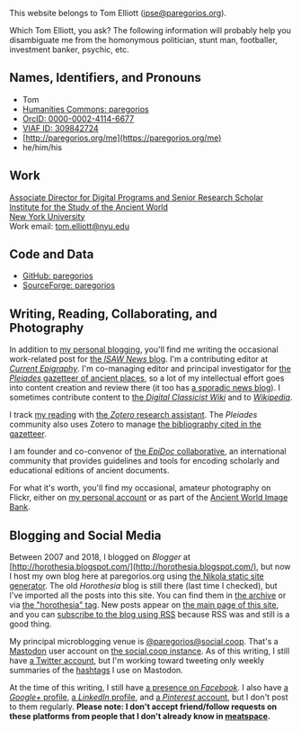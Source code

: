 <!--
.. title: About
.. slug: about
.. date: 2018-04-06 05:00:48 UTC-05:00
.. tags: 
.. category: 
.. link: 
.. description: Self-description and disambiguation
.. type: text
-->

This website belongs to Tom Elliott (ipse@paregorios.org). 

Which Tom Elliott, you ask? The following information will probably help you disambiguate me from the homonymous politician, stunt man, footballer, investment banker, psychic, etc.

## Names, Identifiers, and Pronouns

 - Tom
 - [Humanities Commons: paregorios](https://hcommons.org/members/paregorios/)
 - [OrcID: 0000-0002-4114-6677](http://orcid.org/0000-0002-4114-6677)
 - [VIAF ID: 309842724](http://viaf.org/viaf/309842724)
 - [http://paregorios.org/me](https://paregorios.org/me)
 - he/him/his

## Work

[Associate Director for Digital Programs and Senior Research Scholar  
Institute for the Study of the Ancient World  
New York University](http://isaw.nyu.edu/people/staff/tom-elliott)  
Work email: tom.elliott@nyu.edu

## Code and Data

 - [GitHub: paregorios](https://github.com/paregorios)
 - [SourceForge: paregorios](http://sourceforge.net/u/paregorios/profile/)

## Writing, Reading, Collaborating, and Photography

In addition to [my personal blogging](#blogging), you'll find me writing the occasional work-related post for [the *ISAW News* blog](http://isaw.nyu.edu/news). I'm a contributing editor at [*Current Epigraphy*](https://www.currentepigraphy.org/). I'm co-managing editor and principal investigator for [the *Pleiades* gazetteer of ancient places](https://pleiades.stoa.org), so a lot of my intellectual effort goes into content creation and review there (it too has [a sporadic news blog](https://pleiades.stoa.org/news/blog)). I sometimes contribute content to [the *Digital Classicist Wiki*](https://wiki.digitalclassicist.org/Special:Contributions/TomElliott) and to [*Wikipedia*](https://en.wikipedia.org/wiki/Special:Contributions/Paregorios).

I track [my reading](https://www.zotero.org/paregorios/items/collectionKey/V9VA7HTP) with [the *Zotero* research assistant](https://www.zotero.org/). The *Pleiades* community also uses Zotero to manage [the bibliography cited in the gazetteer](https://www.zotero.org/groups/2533/pleiades).

I am founder and co-convenor of [the *EpiDoc* collaborative](https://epidoc.sf.net), an international community that provides guidelines and tools for encoding scholarly and educational editions of ancient documents.

For what it's worth, you'll find my occasional, amateur photography on Flickr, either on [my personal account](https://www.flickr.com/photos/paregorios/) or as part of the [Ancient World Image Bank](https://www.flickr.com/groups/awib/).


## <a name="blogging"></a>Blogging and Social Media

Between 2007 and 2018, I blogged on *Blogger* at [http://horothesia.blogspot.com/](http://horothesia.blogspot.com/), but now I host my own blog here at paregorios.org using [the Nikola static site generator](https://getnikola.com/). The old *Horothesia* blog is still there (last time I checked), but I've imported all the posts into this site. You can find them in [the archive](/archive.html) or via [the "horothesia" tag](/categories/horothesia). New posts appear on [the main page of this site](/), and you can [subscribe to the blog using RSS](/rss.xml) because RSS was and still is a good thing.

My principal microblogging venue is [@paregorios@social.coop](https://social.coop/@paregorios). That's a [Mastodon](https://en.wikipedia.org/wiki/Mastodon_(software)) user account on [the social.coop instance](https://social.coop/about). As of this writing, I still have [a Twitter account](https://twitter.com/paregorios), but I'm working toward tweeting only weekly summaries of the [hashtags](https://en.wikipedia.org/wiki/Hashtag) I use on Mastodon.

At the time of this writing, I still have [a presence on *Facebook*](https://www.facebook.com/paregorios). I also have [a *Google+* profile](https://plus.google.com/+TomElliottISAW?rel=author), [a *LinkedIn* profile](http://www.linkedin.com/in/paregorios/), and [a *Pinterest* account](https://www.pinterest.com/paregorios), but I don't post to them regularly. **Please note: I don't accept friend/follow requests on these platforms from people that I don't already know in [meatspace](https://www.merriam-webster.com/words-at-play/what-is-meatspace).**

